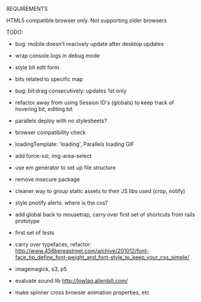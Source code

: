 REQUIREMENTS

HTML5 compatible browser only. Not supporting older browsers



TODO:

- bug: mobile doesn't reacively update after desktop updates
- wrap console.logs in debug mode
- style bit edit form
- bits related to specific map
- bug: bit:drag consecutively: updates 1st only
- refactor away from using Session ID's (globals) to keep track of hovering bit, editing bit
- parallels deploy with no stylesheets?
- browser compatibility check
- loadingTemplate: 'loading', Parallels loading GIF
- add force-ssl, img-area-select
- use em generator to set up file structure
- remove insecure package
- cleaner way to group static assets to their JS libs used (crop, notify)
- style pnotify alerts. where is the css?
- add global back to mousetrap, carry over first set of shortcuts from rails prototype

- first set of tests
- carry over typefaces, refactor: http://www.456bereastreet.com/archive/201012/font-face_tip_define_font-weight_and_font-style_to_keep_your_css_simple/

- imagemagick, s3, p5

- evaluate sound lib http://lowlag.alienbill.com/

- make spinner cross browser animation properties, etc

